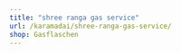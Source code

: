 ```yaml
---
title: "shree ranga gas service"
url: /karamadai/shree-ranga-gas-service/
shop: Gasflaschen
---
```


